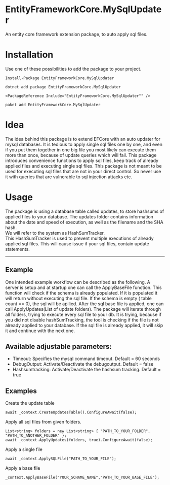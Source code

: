 # EntityFrameworkCore.MySqlUpdater

An entity core framework extension package, to auto apply sql files.


# Installation

Use one of these possibilities to add the package to your project.  

```Install-Package EntityFrameworkCore.MySqlUpdater```

```dotnet add package EntityFrameworkCore.MySqlUpdater```

```<PackageReference Include="EntityFrameworkCore.MySqlUpdater"" />```

```paket add EntityFrameworkCore.MySqlUpdater```


# Idea
The idea behind this package is to extend EFCore with an auto updater for mysql databases. It is tedious to apply single sql files one by one, and even if you put them together in one big file you most likely can execute them more than once, because of update queries which will fail. 
This package introduces convenience functions to apply sql files, keep track of already applied files and executing single sql files.
This package is not meant to be used for executing sql files that are not in your direct control. So never use it with queries that are vulnerable to sql injection attacks etc.




# Usage

The package is using a database table called updates, to store hashsums of applied files to your database.
The updates folder contains information about the date and speed of execution, as well as the filename and the SHA hash.  
We will refer to the system as HashSumTracker.  
This HashSumTracker is used to prevent multiple executions of already applied sql files. This will cause issue if your sql files, contain update statements.

-----

## Example
One intended example workflow can be described as the following.
A server is setup and at startup one can call the ApplyBaseFile function. This function will check if the schema is already populated. If it is populated it will return without executing the sql file. If the schema is empty ( table count == 0), the sql will be apllied. 
After the sql base file is applied, one can call ApplyUpdates(List of update folders). The package will iterate through all folders, trying to execute every sql file to your db. It is trying, because if you did not disable hashSumTracking, the tool is checking if the file is not already applied to your database. If the sql file is already applied, it will skip it and continue with the next one.


## Available adjustable parameters:

- Timeout: Specifies the mysql command timeout. Default = 60 seconds
- DebugOutput: Activate/Deactivate the debugoutput. Default = false
- Hashsumtracking: Activate/Deactivate the hashsum tracking. Default = true 

## Examples

Create the update table  
```
await _context.CreateUpdatesTable().ConfigureAwait(false);
```


Apply all sql files from given folders.
```
List<string> folders = new List<string> { "PATH_TO_YOUR_FOLDER", "PATH_TO_ANOTHER_FOLDER" };
await _context.ApplyUpdates(folders, true).ConfigureAwait(false);
```  


Apply a single file
```
await _context.ApplySQLFile("PATH_TO_YOUR_FILE");
```


Apply a base file

```
_context.ApplyBaseFile("YOUR_SCHAME_NAME","PATH_TO_YOUR_BASE_FILE");
```



